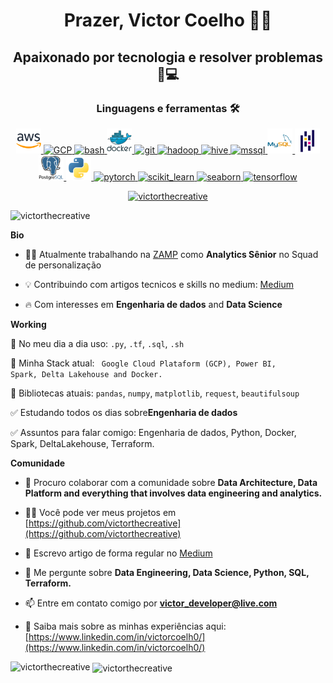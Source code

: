 <h1 align="center">Prazer, Victor Coelho 👋🏽</h1>
<h2 align="center">Apaixonado por tecnologia e resolver problemas 🔎💻</h2>
<h3 align="center">Linguagens e ferramentas 🛠️ </h3>
<p align="center"> <a href="https://aws.amazon.com" target="_blank" rel="noreferrer"> <img src="https://raw.githubusercontent.com/devicons/devicon/master/icons/amazonwebservices/amazonwebservices-original-wordmark.svg" alt="aws" width="40" height="40"/> </a> <a href="https://cloud.google.com/?hl=pt-br" target="_blank" rel="noreferrer"> <img src="https://www.vectorlogo.zone/logos/google_cloud/google_cloud-icon.svg" alt="GCP" width="40" height="40"/> </a> <a href="https://cloud.google.com/bigquery?hl=pt-br" target="_blank" rel="noreferrer"> <img src="https://www.vectorlogo.zone/logos/google_bigquery/google_bigquery-icon.svg" alt="bash" width="40" height="40"/> </a> <a href="https://www.docker.com/" target="_blank" rel="noreferrer"> <img src="https://raw.githubusercontent.com/devicons/devicon/master/icons/docker/docker-original-wordmark.svg" alt="docker" width="40" height="40"/> </a> <a href="https://git-scm.com/" target="_blank" rel="noreferrer"> <img src="https://www.vectorlogo.zone/logos/git-scm/git-scm-icon.svg" alt="git" width="40" height="40"/> </a> <a href="https://hadoop.apache.org/" target="_blank" rel="noreferrer"> <img src="https://www.vectorlogo.zone/logos/apache_hadoop/apache_hadoop-icon.svg" alt="hadoop" width="40" height="40"/> </a> <a href="https://hive.apache.org/" target="_blank" rel="noreferrer"> <img src="https://www.vectorlogo.zone/logos/apache_hive/apache_hive-icon.svg" alt="hive" width="40" height="40"/> </a> <a href="https://www.microsoft.com/en-us/sql-server" target="_blank" rel="noreferrer"> <img src="https://www.svgrepo.com/show/303229/microsoft-sql-server-logo.svg" alt="mssql" width="40" height="40"/> </a> <a href="https://www.mysql.com/" target="_blank" rel="noreferrer"> <img src="https://raw.githubusercontent.com/devicons/devicon/master/icons/mysql/mysql-original-wordmark.svg" alt="mysql" width="40" height="40"/> </a> <a href="https://pandas.pydata.org/" target="_blank" rel="noreferrer"> <img src="https://raw.githubusercontent.com/devicons/devicon/2ae2a900d2f041da66e950e4d48052658d850630/icons/pandas/pandas-original.svg" alt="pandas" width="40" height="40"/> </a> <a href="https://www.postgresql.org" target="_blank" rel="noreferrer"> <img src="https://raw.githubusercontent.com/devicons/devicon/master/icons/postgresql/postgresql-original-wordmark.svg" alt="postgresql" width="40" height="40"/> </a> <a href="https://www.python.org" target="_blank" rel="noreferrer"> <img src="https://raw.githubusercontent.com/devicons/devicon/master/icons/python/python-original.svg" alt="python" width="40" height="40"/> </a> <a href="https://pytorch.org/" target="_blank" rel="noreferrer"> <img src="https://www.vectorlogo.zone/logos/pytorch/pytorch-icon.svg" alt="pytorch" width="40" height="40"/> </a> </a> <a href="https://scikit-learn.org/" target="_blank" rel="noreferrer"> <img src="https://upload.wikimedia.org/wikipedia/commons/0/05/Scikit_learn_logo_small.svg" alt="scikit_learn" width="40" height="40"/> </a> <a href="https://seaborn.pydata.org/" target="_blank" rel="noreferrer"> <img src="https://seaborn.pydata.org/_images/logo-mark-lightbg.svg" alt="seaborn" width="40" height="40"/> </a> <a href="https://www.tensorflow.org" target="_blank" rel="noreferrer"> <img src="https://www.vectorlogo.zone/logos/tensorflow/tensorflow-icon.svg" alt="tensorflow" width="40" height="40"/> </a> </p>



<p align="center"> <a href="https://github.com/ryo-ma/github-profile-trophy"><img src="https://github-profile-trophy.vercel.app/?username=victorthecreative" alt="victorthecreative" /></a> </p>

<p align="left"> <img src="https://komarev.com/ghpvc/?username=victorthecreative&label=Profile%20views&color=0e75b6&style=flat" alt="victorthecreative" /> </p>


**Bio**

- 👷‍♂️ Atualmente trabalhando na [ZAMP](https://irestify.com/) como **Analytics Sênior** no Squad de personalização

- 💡 Contribuindo com artigos tecnicos e skills no medium: [Medium](https://medium.com/@victorcoelho./)

- 🔥 Com interesses em **Engenharia de dados** and **Data Science**

**Working**

🚀 No meu dia a dia uso: <code>.py</code>, <code>.tf</code>, <code>.sql</code>, <code>.sh</code>

🚀 Minha Stack atual: <code> Google Cloud Plataform (GCP), Power BI, Spark, Delta Lakehouse and Docker.</code>

🚀 Bibliotecas atuais: <code>pandas</code>,  <code>numpy</code>,  <code>matplotlib</code>,  <code>request</code>, <code>beautifulsoup</code>

✅ Estudando todos os dias sobre**Engenharia de dados**

✅ Assuntos para falar comigo: Engenharia de dados, Python, Docker, Spark, DeltaLakehouse, Terraform.


**Comunidade**

- 👯 Procuro colaborar com a comunidade sobre **Data Architecture, Data Platform and everything that involves data engineering and analytics.**

- 👨‍💻 Você pode ver meus projetos em [https://github.com/victorthecreative](https://github.com/victorthecreative)

- 📝 Escrevo artigo de forma regular no [Medium](https://medium.com/@victorcoelho./)

- 💬 Me pergunte sobre **Data Engineering, Data Science, Python, SQL, Terraform.**

- 📫 Entre em contato comigo por **victor_developer@live.com**

- 📄 Saiba mais sobre as minhas experiências aqui: [https://www.linkedin.com/in/victorcoelh0/](https://www.linkedin.com/in/victorcoelh0/)



<p><img align="left" src="https://github-readme-stats.vercel.app/api/top-langs?username=victorthecreative&show_icons=true&locale=en&layout=compact" alt="victorthecreative" /></p>

<p>&nbsp;<img align="center" src="https://github-readme-stats.vercel.app/api?username=victorthecreative&show_icons=true&locale=en" alt="victorthecreative" /></p>

